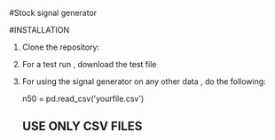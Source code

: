 #Stock signal generator

#INSTALLATION
 1. Clone the repository:

 2. For a test run , download the test file

 3. For using the signal generator on any other data , do the following:

    n50 = pd.read_csv('yourfile.csv')

    ##  USE ONLY CSV FILES  ##

    
    

    
